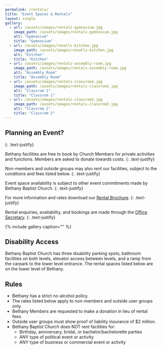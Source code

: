 ```yaml
---
permalink: /rentals/
title: "Event Spaces & Rentals"
layout: single
gallery:
  - url: /assets/images/rentals-gymnasium.jpg
    image_path: /assets/images/rentals-gymnasium.jpg
    alt: "Gymnasium"
    title: "Gymnasium"
  - url: /assets/images/renatls-kitchen.jpg
    image_path: /assets/images/renatls-kitchen.jpg
    alt: "Kitchen"
    title: "Kitchen"
  - url: /assets/images/rentals-assembly-room.jpg
    image_path: /assets/images/rentals-assembly-room.jpg
    alt: "Assembly Room"
    title: "Assembly Room"
  - url: /assets/images/rentals-classrom1.jpg
    image_path: /assets/images/rentals-classrom1.jpg
    alt: "Classrom 1"
    title: "Classrom 1"
  - url: /assets/images/rentals-classrom2.jpg
    image_path: /assets/images/rentals-classrom2.jpg
    alt: "Classrom 2"
    title: "Classrom 2"
---
```


## Planning an Event?
{: .text-justify}

Bethany facilities are free to book by Church Members for private activities and functions. Members are asked to donate towards costs.
{: .text-justify}

Non-members and outside groups may also rent our facilities, subject to the conditions and fees listed below.
{: .text-justify}

Event space availability is subject to other event commitments made by Bethany Baptist Church.
{: .text-justify}

For more information and rates download our [Rental Brochure](https://bethany-baptist-church.github.io/assets/Rental-Brochure-2023-Colour.pdf).
{: .text-justify}

Rental enquiries, availability, and bookings are made through the [Office Secretary](mailto:secretary@bethanybaptistchurch.ca).
{: .text-justify}

{% include gallery caption="" %}

## Disability Access
Bethany Baptist Church has three disability parking spots, bathroom facilities on both levels, elevator access between levels, and a ramp from the carpark to the lower level entrance. The rental spaces listed below are on the lower level of Bethany.

## Rules

* Bethany has a strict no-alcohol policy.
* The rates listed below apply to non-members and outside user groups only.
* Bethany Members are requested to make a donation in lieu of rental fees.
* Outside user groups must show proof of liability insurance of $2 million.
* Bethany Baptist Church does NOT rent facilities for:
  * Birthday, anniversary, bridal, or bachelor/bachelorette parties
  * ANY type of political event or activity
  * ANY type of business or commercial event or activity